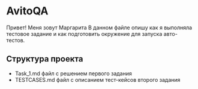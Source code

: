 # AvitoQA 

Привет! Меня зовут Маргарита
В данном файле опишу как я выполняла тестовое задание и как подготовить окружение для запуска авто-тестов.

## Структура проекта
* Task_1.md файл с решением первого задания
* TESTCASES.md файл с описанием тест-кейсов второго задания

